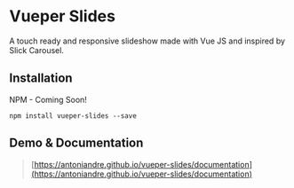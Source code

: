 # Vueper Slides

A touch ready and responsive slideshow made with Vue JS and inspired by Slick Carousel.

## Installation
NPM - Coming Soon!

```
npm install vueper-slides --save
```

## Demo & Documentation
> [https://antoniandre.github.io/vueper-slides/documentation](https://antoniandre.github.io/vueper-slides/documentation)